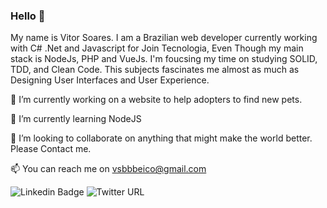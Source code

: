 ### Hello 👋

My name is Vitor Soares. I am a Brazilian web developer currently working with C# .Net and Javascript for Join Tecnologia, Even Though my main stack is NodeJs, PHP and VueJs.
I'm foucsing my time on studying SOLID, TDD, and Clean Code. This subjects fascinates me almost as much as Designing User Interfaces and User Experience.

🔭 I’m currently working on a website to help adopters to find new pets.

🌱 I’m currently learning NodeJS

👯 I’m looking to collaborate on anything that might make the world better. Please Contact me.

📫 You can reach me on vsbbbeico@gmail.com 

![Linkedin Badge](https://img.shields.io/badge/-LinkedIn-blue?style=flat-square&logo=Linkedin&logoColor=white&link=https://www.linkedin.com/in/vitorhsoares)
![Twitter URL](https://img.shields.io/twitter/url?label=Twitter%3A%20vhasoares&style=social&url=https%3A%2F%2Ftwitter.com%2Fvhasoares)
